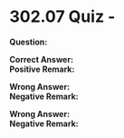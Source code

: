 # 302.07 Quiz -

**Question:**

**Correct Answer:**\
**Positive Remark:**

**Wrong Answer:**\
**Negative Remark:**

**Wrong Answer:**\
**Negative Remark:**
